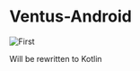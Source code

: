 # Ventus-Android
![First](https://user-images.githubusercontent.com/61158568/147144226-7a822547-1400-42eb-9519-f0c4c0e6bc60.png)

Will be rewritten to Kotlin
